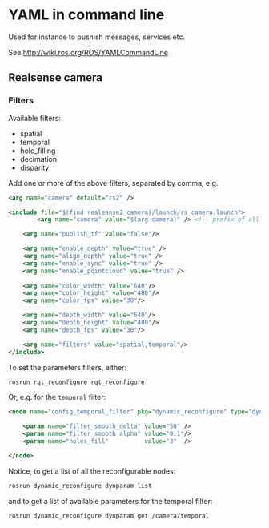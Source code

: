 # YAML in command line

Used for instance to pushish messages, services etc.

See http://wiki.ros.org/ROS/YAMLCommandLine

## Realsense camera

### Filters

Available filters:
- spatial
- temporal
- hole_filling
- decimation
- disparity

Add one or more of the above filters, separated by comma, e.g.
```xml
<arg name="camera" default="rs2" />

<include file="$(find realsense2_camera)/launch/rs_camera.launch">
        <arg name="camera" value="$(arg camera)" /> <!-- prefix of all published topics -->

    <arg name="publish_tf" value="false"/>

    <arg name="enable_depth" value="true" />
    <arg name="align_depth" value="true" />
    <arg name="enable_sync" value="true" />
    <arg name="enable_pointcloud" value="true" />
    
    <arg name="color_width" value="640"/>
    <arg name="color_height" value="480"/>
    <arg name="color_fps" value="30"/>

    <arg name="depth_width" value="640"/>
    <arg name="depth_height" value="480"/>
    <arg name="depth_fps" value="30"/>

    <arg name="filters" value="spatial,temporal"/>
</include>
```

To set the parameters filters, either:
```bash
rosrun rqt_reconfigure rqt_reconfigure
```
Or, e.g. for the `temporal` filter:
```xml
<node name="config_temporal_filter" pkg="dynamic_reconfigure" type="dynparam" args="set_from_parameters $(arg camera)/temporal">

    <param name="filter_smooth_delta" value="50" />
    <param name="filter_smooth_alpha" value="0.1"/>
    <param name="holes_fill"          value="3"  />

</node>
```
Notice, to get a list of all the reconfigurable nodes:
```bash
rosrun dynamic_reconfigure dynparam list
```
and to get a list of available parameters for the temporal filter:
```bash
rosrun dynamic_reconfigure dynparam get /camera/temporal
```
